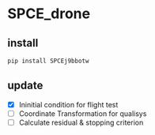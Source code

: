 # SPCE_drone


## install
```bash
pip install SPCEj9bbotw
```

## update
- [x] Ininitial condition for flight test
- [ ] Coordinate Transformation for qualisys
- [ ] Calculate residual & stopping criterion
